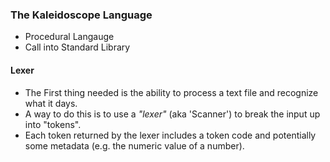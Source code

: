 ### The Kaleidoscope Language
- Procedural Langauge
- Call into Standard Library



#### Lexer
- The First thing needed is the ability to process a text file and recognize what it days.
- A way to do this is to use a *"lexer"* (aka 'Scanner') to break the input up into "tokens".
- Each token returned by the lexer includes a token code and potentially some metadata (e.g. the numeric value of a number).


